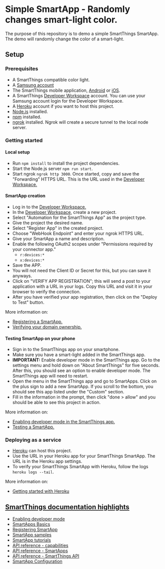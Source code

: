 # Simple SmartApp - Randomly changes smart-light color.

The purpose of this repository is to demo a simple SmartThings SmartApp. The demo will randomly change the color of a smart-light.

## Setup

### Prerequisites
- A SmartThings compatible color light.
- A [Samsung account](https://account.samsung.com/membership/index.do)
- The SmartThings mobile application, [Android](https://play.google.com/store/apps/details?id=com.samsung.android.oneconnect&hl=en_US&gl=US) or [iOS](https://apps.apple.com/us/app/smartthings/id1222822904).
- A SmartThings [Developer Workspace](https://smartthings.developer.samsung.com/workspace/) account. You can use your Samsung account login for the Developer Workspace.
- A [Heroku](https://www.heroku.com/) account if you want to host this project.
- [Node.js](https://nodejs.org) installed.
- [npm](https://npmjs.com) installed.
- [ngrok](https://ngrok.com/) installed. Ngrok will create a secure tunnel to the local node server.

### Getting started

#### Local setup
- Run `npm install` to install the project dependencies.
- Start the Node.js server `npm run start`.
- Start ngrok `ngrok http 3000`. Once started, copy and save the "Forwarding" HTTPS URL. This is the URL used in the [Developer Workspace.](https://smartthings.developer.samsung.com/workspace/)

#### SmartApp creation
- Log in to the [Developer Workspace.](https://smartthings.developer.samsung.com/workspace/)
- In the [Developer Workspace](https://smartthings.developer.samsung.com/workspace/), create a new project.
- Select "Automation for the SmartThings App" as the project type.
- Give the project the desired name.
- Select "Register App" in the created project.
- Choose "WebHook Endpoint" and enter your ngrok HTTPS URL.
- Give your SmartApp a name and description.
- Enable the following OAuth2 scopes under "Permissions required by your connector app."
	- `r:devices:*`
	- `x:devices:*`
- Save the APP.
- You will not need the Client ID or Secret for this, but you can save it anyways.
- Click on "VERIFY APP REGISTRATION"; this will send a post to your application with a URL in your logs. Copy this URL and visit it in your browser to verify the connection. 
- After you have verified your app registration, then click on the "Deploy to Test" button.

More information on:
- [Registering a SmartApp.](https://smartthings.developer.samsung.com/docs/smartapps/app-registration.html)
- [Verifying your domain ownership.](https://smartthings.developer.samsung.com/docs/smartapps/webhook-apps.html#Verify-your-domain-ownership)

#### Testing SmartApp on your phone
- Sign in to the SmartThings app on your smartphone.
- Make sure you have a smart-light added in the SmartThings app.
- __IMPORTANT:__ Enable developer mode in the SmartThings app. Go to the settings menu and hold down on "About SmartThings" for five seconds. After this, you should see an option to enable developer mode. The SmartThings app will need to restart.
- Open the menu in the SmartThings app and go to SmartApps. Click on the plus sign to add a new SmartApp. If you scroll to the bottom, you should see this app listed under the "Custom" section.
- Fill in the information in the prompt, then click "done > allow" and you should be able to see this project in action.

More information on:
- [Enabling developer mode in the SmartThings app.](https://smartthings.developer.samsung.com/docs/testing/developer-mode.html)
- [Testing a SmartApp.](https://smartthings.developer.samsung.com/docs/testing/how-to-test.html)

### Deploying as a service
- [Heroku](https://www.heroku.com/) can host this project.
- Use the URL in your Heroku app for your SmartThings SmartApp. The URL is in the Heroku app settings.
- To verify your SmartThings SmartApp with Heroku, follow the logs `heroku logs --tail`.

More information on:
- [Getting started with Heroku](https://devcenter.heroku.com/articles/getting-started-with-nodejs)

## [SmartThings documentation highlights](https://smartthings.developer.samsung.com/docs/index.html)
- [Enabling developer mode](https://smartthings.developer.samsung.com/docs/testing/developer-mode.html)
- [SmartApps Basics](https://smartthings.developer.samsung.com/docs/smartapps/smartapp-basics.html)
- [Registering SmartApp](https://smartthings.developer.samsung.com/docs/smartapps/app-registration.html)
- [SmartApp samples](https://smartthings.developer.samsung.com/docs/samples.html)
- [SmartApp tutorials](https://smartthings.developer.samsung.com/docs/tutorials/tutorials.html)
- [API reference - capabilities](https://smartthings.developer.samsung.com/docs/api-ref/capabilities.html)
- [API reference - SmartApps](https://smartthings.developer.samsung.com/docs/api-ref/smartapps-v1.html)
- [API reference - SmartThings API](https://smartthings.developer.samsung.com/docs/api-ref/st-api.html)
- [SmartApp Configuration](https://smartthings.developer.samsung.com/docs/smartapps/configuration.html)
